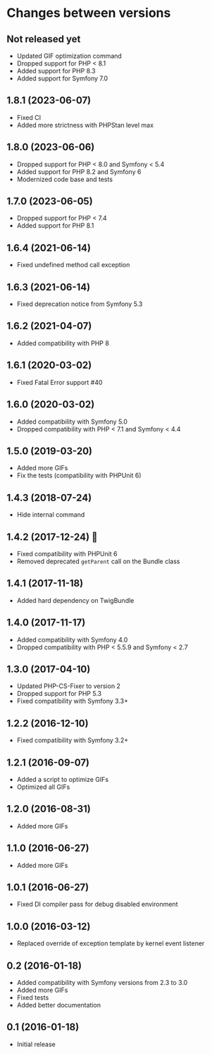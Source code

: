 # Changes between versions

## Not released yet

* Updated GIF optimization command
* Dropped support for PHP < 8.1
* Added support for PHP 8.3
* Added support for Symfony 7.0

## 1.8.1 (2023-06-07)

* Fixed CI
* Added more strictness with PHPStan level max

## 1.8.0 (2023-06-06)

* Dropped support for PHP < 8.0 and Symfony < 5.4
* Added support for PHP 8.2 and Symfony 6
* Modernized code base and tests

## 1.7.0 (2023-06-05)

* Dropped support for PHP < 7.4
* Added support for PHP 8.1

## 1.6.4 (2021-06-14)

* Fixed undefined method call exception

## 1.6.3 (2021-06-14)

* Fixed deprecation notice from Symfony 5.3

## 1.6.2 (2021-04-07)

* Added compatibility with PHP 8

## 1.6.1 (2020-03-02)

* Fixed Fatal Error support #40

## 1.6.0 (2020-03-02)

* Added compatibility with Symfony 5.0
* Dropped compatibility with PHP < 7.1 and Symfony < 4.4

## 1.5.0 (2019-03-20)

* Added more GIFs
* Fix the tests (compatibility with PHPUnit 6)

## 1.4.3 (2018-07-24)

* Hide internal command

## 1.4.2 (2017-12-24) :santa:

* Fixed compatibility with PHPUnit 6
* Removed deprecated `getParent` call on the Bundle class

## 1.4.1 (2017-11-18)

* Added hard dependency on TwigBundle

## 1.4.0 (2017-11-17)

* Added compatibility with Symfony 4.0
* Dropped compatibility with PHP < 5.5.9 and Symfony < 2.7

## 1.3.0 (2017-04-10)

* Updated PHP-CS-Fixer to version 2
* Dropped support for PHP 5.3
* Fixed compatibility with Symfony 3.3+

## 1.2.2 (2016-12-10)

* Fixed compatibility with Symfony 3.2+

## 1.2.1 (2016-09-07)

* Added a script to optimize GIFs
* Optimized all GIFs

## 1.2.0 (2016-08-31)

* Added more GIFs

## 1.1.0 (2016-06-27)

* Added more GIFs

## 1.0.1 (2016-06-27)

* Fixed DI compiler pass for debug disabled environment

## 1.0.0 (2016-03-12)

* Replaced override of exception template by kernel event listener

## 0.2 (2016-01-18)

* Added compatibility with Symfony versions from 2.3 to 3.0
* Added more GIFs
* Fixed tests
* Added better documentation

## 0.1 (2016-01-18)

* Initial release
